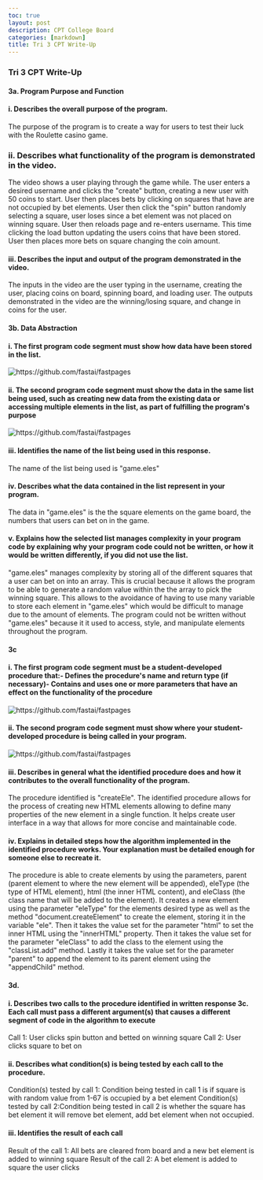 ```yaml
---
toc: true
layout: post
description: CPT College Board
categories: [markdown]
title: Tri 3 CPT Write-Up
---
```


### Tri 3 CPT Write-Up

#### 3a. Program Purpose and Function

#### i. Describes the overall purpose of the program.
The purpose of the program is to create a way for users to test their luck with the Roulette casino game.

### ii. Describes what functionality of the program is demonstrated in the video.
The video shows a user playing through the game while. The user enters a desired username and clicks the "create" button, creating a new user with 50 coins to start. User then places bets by clicking on squares that have are not occupied by bet elements. User then click the "spin" button randomly selecting a square, user loses since a bet element was not placed on winning square. User then reloads page and re-enters username. This time clicking the load button updating the users coins that have been stored. User then places more bets on square changing the coin amount.

#### iii. Describes the input and output of the program demonstrated in the video.
The inputs in the video are the user typing in the username, creating the user, placing coins on board, spinning board, and loading user. The outputs demonstrated in the video are the winning/losing square, and change in coins for the user.

#### 3b. Data Abstraction

#### i. The first program code segment must show how data have been stored in the list.
![]({{site.baseurl}}/images/3binew.png "https://github.com/fastai/fastpages")

#### ii. The second program code segment must show the data in the same list being used, such as creating new data from the existing data or accessing multiple elements in the list, as part of fulfilling the program's purpose
![]({{site.baseurl}}/images/3biinew.png "https://github.com/fastai/fastpages")

#### iii. Identifies the name of the list being used in this response.
The name of the list being used is "game.eles"

#### iv. Describes what the data contained in the list represent in your program.
The data in "game.eles" is the the square elements on the game board, the numbers that users can bet on in the game.

#### v. Explains how the selected list manages complexity in your program code by explaining why your program code could not be written, or how it would be written differently, if you did not use the list.
"game.eles" manages complexity by storing all of the different squares that a user can bet on into an array. This is crucial because it allows the program to be able to generate a random value within the the array to pick the winning square. This allows to the avoidance of having to use many variable to store each element in "game.eles" which would be difficult to manage due to the amount of elements. The program could not be written without "game.eles" because it it used to access, style, and manipulate elements throughout the program.

#### 3c

#### i. The first program code segment must be a student-developed procedure that:- Defines the procedure's name and return type (if necessary)- Contains and uses one or more parameters that have an effect on the functionality of the procedure
![]({{site.baseurl}}/images/3ci.png "https://github.com/fastai/fastpages")

#### ii. The second program code segment must show where your student-developed procedure is being called in your program.
![]({{site.baseurl}}/images/3ciinew.png "https://github.com/fastai/fastpages")

#### iii. Describes in general what the identified procedure does and how it contributes to the overall functionality of the program.
The procedure identified is "createEle". The identified procedure allows for the process of creating new HTML elements allowing to define many properties of the new element in a single function. It helps create user interface in a way that allows for more concise and maintainable code.

#### iv. Explains in detailed steps how the algorithm implemented in the identified procedure works. Your explanation must be detailed enough for someone else to recreate it.
The procedure is able to create elements by using the parameters, parent (parent element to where the new element will be appended), eleType (the type of HTML element), html (the inner HTML content), and eleClass (the class name that will be added to the element). It creates a new element using the parameter "eleType" for the elements desired type as well as the method "document.createElement" to create the element, storing it in the variable "ele". Then it takes the value set for the parameter "html" to set the inner HTML using the "innerHTML" property. Then it takes the value set for the parameter "eleClass" to add the class to the element using the "classList.add" method. Lastly it takes the value set for the parameter "parent" to append the element to its parent element using the "appendChild" method.

#### 3d.

#### i. Describes two calls to the procedure identified in written response 3c. Each call must pass a different argument(s) that causes a different segment of code in the algorithm to execute
Call 1: User clicks spin button and betted on winning square
Call 2: User clicks square to bet on

#### ii. Describes what condition(s) is being tested by each call to the procedure.
Condition(s) tested by call 1: Condition being tested in call 1 is if square is with random value from 1-67 is occupied by a bet element
Condition(s) tested by call 2:Condition being tested in call 2 is whether the square has bet element it will remove bet element, add bet element when not occupied.

#### iii. Identifies the result of each call
Result of the call 1: All bets are cleared from board and a new bet element is added to winning square
Result of the call 2: A bet element is added to square the user clicks